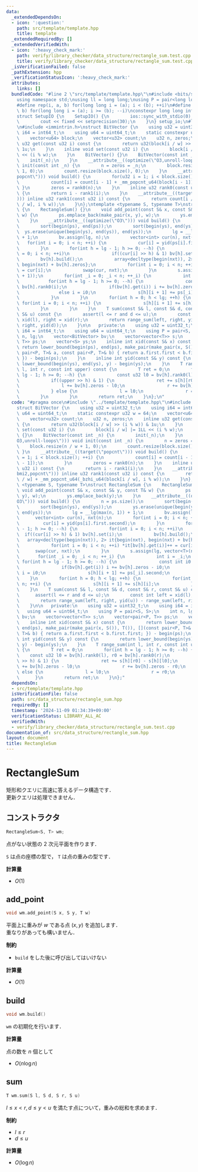 ```yaml
---
data:
  _extendedDependsOn:
  - icon: ':question:'
    path: src/template/template.hpp
    title: template
  _extendedRequiredBy: []
  _extendedVerifiedWith:
  - icon: ':heavy_check_mark:'
    path: verify/library_checker/data_structure/rectangle_sum.test.cpp
    title: verify/library_checker/data_structure/rectangle_sum.test.cpp
  _isVerificationFailed: false
  _pathExtension: hpp
  _verificationStatusIcon: ':heavy_check_mark:'
  attributes:
    links: []
  bundledCode: "#line 2 \"src/template/template.hpp\"\n#include <bits/stdc++.h>\n\
    using namespace std;\nusing ll = long long;\nusing P = pair<long long, long long>;\n\
    #define rep(i, a, b) for(long long i = (a); i < (b); ++i)\n#define rrep(i, a,\
    \ b) for(long long i = (a); i >= (b); --i)\nconstexpr long long inf = 4e18;\n\
    struct SetupIO {\n    SetupIO() {\n        ios::sync_with_stdio(0);\n        cin.tie(0);\n\
    \        cout << fixed << setprecision(30);\n    }\n} setup_io;\n#line 3 \"src/data_structure/rectangle_sum.hpp\"\
    \n#include <immintrin.h>\nstruct BitVector {\n    using u32 = uint32_t;\n    using\
    \ i64 = int64_t;\n    using u64 = uint64_t;\n    static constexpr u32 w = 64;\n\
    \    vector<u64> block;\n    vector<u32> count;\n    u32 n, zeros;\n    inline\
    \ u32 get(const u32 i) const {\n        return u32(block[i / w] >> (i % w)) &\
    \ 1u;\n    }\n    inline void set(const u32 i) {\n        block[i / w] |= 1LL\
    \ << (i % w);\n    }\n    BitVector() {}\n    BitVector(const int _n) {\n    \
    \    init(_n);\n    }\n    __attribute__((optimize(\"O3,unroll-loops\"))) void\
    \ init(const int _n) {\n        n = zeros = _n;\n        block.resize(n / w +\
    \ 1, 0);\n        count.resize(block.size(), 0);\n    }\n    __attribute__((target(\"\
    popcnt\"))) void build() {\n        for(u32 i = 1; i < block.size(); ++i) {\n\
    \            count[i] = count[i - 1] + _mm_popcnt_u64(block[i - 1]);\n       \
    \ }\n        zeros = rank0(n);\n    }\n    inline u32 rank0(const u32 i) const\
    \ {\n        return i - rank1(i);\n    }\n    __attribute__((target(\"bmi2,popcnt\"\
    ))) inline u32 rank1(const u32 i) const {\n        return count[i / w] + _mm_popcnt_u64(_bzhi_u64(block[i\
    \ / w], i % w));\n    }\n};\ntemplate <typename S, typename T>\nstruct RectangleSum\
    \ {\n    RectangleSum() {}\n    void add_point(const S& x, const S& y, const T&\
    \ w) {\n        ps.emplace_back(make_pair(x, y), w);\n        ys.emplace_back(y);\n\
    \    }\n    __attribute__((optimize(\"O3\"))) void build() {\n        n = ps.size();\n\
    \        sort(begin(ps), end(ps));\n        sort(begin(ys), end(ys));\n      \
    \  ys.erase(unique(begin(ys), end(ys)), end(ys));\n        lg = __lg(max(n, 1))\
    \ + 1;\n        bv.assign(lg, n);\n        vector<int> cur(n), nxt(n);\n     \
    \   for(int i = 0; i < n; ++i) {\n            cur[i] = yid(ps[i].first.second);\n\
    \        }\n        for(int h = lg - 1; h >= 0; --h) {\n            for(int i\
    \ = 0; i < n; ++i)\n                if((cur[i] >> h) & 1) bv[h].set(i);\n    \
    \        bv[h].build();\n            array<decltype(begin(nxt)), 2> it{begin(nxt),\
    \ begin(nxt) + bv[h].zeros};\n            for(int i = 0; i < n; ++i) *it[bv[h].get(i)]++\
    \ = cur[i];\n            swap(cur, nxt);\n        }\n        s.assign(lg, vector<T>(n\
    \ + 1));\n        for(int _i = 0; _i < n; ++_i) {\n            int i = _i;\n \
    \           for(int h = lg - 1; h >= 0; --h) {\n                const int i0 =\
    \ bv[h].rank0(i);\n                if(bv[h].get(i)) i += bv[h].zeros - i0;\n \
    \               else i = i0;\n                s[h][i + 1] += ps[_i].second;\n\
    \            }\n        }\n        for(int h = 0; h < lg; ++h) {\n           \
    \ for(int i = 0; i < n; ++i) {\n                s[h][i + 1] += s[h][i];\n    \
    \        }\n        }\n    }\n    T sum(const S& l, const S& d, const S& r, const\
    \ S& u) const {\n        assert(l <= r and d <= u);\n        const int left =\
    \ xid(l), right = xid(r);\n        return range_sum(left, right, yid(u)) - range_sum(left,\
    \ right, yid(d));\n    }\n\n   private:\n    using u32 = uint32_t;\n    using\
    \ i64 = int64_t;\n    using u64 = uint64_t;\n    using P = pair<S, S>;\n    int\
    \ n, lg;\n    vector<BitVector> bv;\n    vector<vector<T>> s;\n    vector<pair<P,\
    \ T>> ps;\n    vector<S> ys;\n    inline int xid(const S& x) const {\n       \
    \ return lower_bound(begin(ps), end(ps), make_pair(make_pair(x, S()), T()), [](const\
    \ pair<P, T>& a, const pair<P, T>& b) { return a.first.first < b.first.first;\
    \ }) - begin(ps);\n    }\n    inline int yid(const S& y) const {\n        return\
    \ lower_bound(begin(ys), end(ys), y) - begin(ys);\n    }\n    T range_sum(int\
    \ l, int r, const int upper) const {\n        T ret = 0;\n        for(int h =\
    \ lg - 1; h >= 0; --h) {\n            const u32 l0 = bv[h].rank0(l), r0 = bv[h].rank0(r);\n\
    \            if((upper >> h) & 1) {\n                ret += s[h][r0] - s[h][l0];\n\
    \                l += bv[h].zeros - l0;\n                r += bv[h].zeros - r0;\n\
    \            } else {\n                l = l0;\n                r = r0;\n    \
    \        }\n        }\n        return ret;\n    }\n};\n"
  code: "#pragma once\n#include \"../template/template.hpp\"\n#include <immintrin.h>\n\
    struct BitVector {\n    using u32 = uint32_t;\n    using i64 = int64_t;\n    using\
    \ u64 = uint64_t;\n    static constexpr u32 w = 64;\n    vector<u64> block;\n\
    \    vector<u32> count;\n    u32 n, zeros;\n    inline u32 get(const u32 i) const\
    \ {\n        return u32(block[i / w] >> (i % w)) & 1u;\n    }\n    inline void\
    \ set(const u32 i) {\n        block[i / w] |= 1LL << (i % w);\n    }\n    BitVector()\
    \ {}\n    BitVector(const int _n) {\n        init(_n);\n    }\n    __attribute__((optimize(\"\
    O3,unroll-loops\"))) void init(const int _n) {\n        n = zeros = _n;\n    \
    \    block.resize(n / w + 1, 0);\n        count.resize(block.size(), 0);\n   \
    \ }\n    __attribute__((target(\"popcnt\"))) void build() {\n        for(u32 i\
    \ = 1; i < block.size(); ++i) {\n            count[i] = count[i - 1] + _mm_popcnt_u64(block[i\
    \ - 1]);\n        }\n        zeros = rank0(n);\n    }\n    inline u32 rank0(const\
    \ u32 i) const {\n        return i - rank1(i);\n    }\n    __attribute__((target(\"\
    bmi2,popcnt\"))) inline u32 rank1(const u32 i) const {\n        return count[i\
    \ / w] + _mm_popcnt_u64(_bzhi_u64(block[i / w], i % w));\n    }\n};\ntemplate\
    \ <typename S, typename T>\nstruct RectangleSum {\n    RectangleSum() {}\n   \
    \ void add_point(const S& x, const S& y, const T& w) {\n        ps.emplace_back(make_pair(x,\
    \ y), w);\n        ys.emplace_back(y);\n    }\n    __attribute__((optimize(\"\
    O3\"))) void build() {\n        n = ps.size();\n        sort(begin(ps), end(ps));\n\
    \        sort(begin(ys), end(ys));\n        ys.erase(unique(begin(ys), end(ys)),\
    \ end(ys));\n        lg = __lg(max(n, 1)) + 1;\n        bv.assign(lg, n);\n  \
    \      vector<int> cur(n), nxt(n);\n        for(int i = 0; i < n; ++i) {\n   \
    \         cur[i] = yid(ps[i].first.second);\n        }\n        for(int h = lg\
    \ - 1; h >= 0; --h) {\n            for(int i = 0; i < n; ++i)\n              \
    \  if((cur[i] >> h) & 1) bv[h].set(i);\n            bv[h].build();\n         \
    \   array<decltype(begin(nxt)), 2> it{begin(nxt), begin(nxt) + bv[h].zeros};\n\
    \            for(int i = 0; i < n; ++i) *it[bv[h].get(i)]++ = cur[i];\n      \
    \      swap(cur, nxt);\n        }\n        s.assign(lg, vector<T>(n + 1));\n \
    \       for(int _i = 0; _i < n; ++_i) {\n            int i = _i;\n           \
    \ for(int h = lg - 1; h >= 0; --h) {\n                const int i0 = bv[h].rank0(i);\n\
    \                if(bv[h].get(i)) i += bv[h].zeros - i0;\n                else\
    \ i = i0;\n                s[h][i + 1] += ps[_i].second;\n            }\n    \
    \    }\n        for(int h = 0; h < lg; ++h) {\n            for(int i = 0; i <\
    \ n; ++i) {\n                s[h][i + 1] += s[h][i];\n            }\n        }\n\
    \    }\n    T sum(const S& l, const S& d, const S& r, const S& u) const {\n  \
    \      assert(l <= r and d <= u);\n        const int left = xid(l), right = xid(r);\n\
    \        return range_sum(left, right, yid(u)) - range_sum(left, right, yid(d));\n\
    \    }\n\n   private:\n    using u32 = uint32_t;\n    using i64 = int64_t;\n \
    \   using u64 = uint64_t;\n    using P = pair<S, S>;\n    int n, lg;\n    vector<BitVector>\
    \ bv;\n    vector<vector<T>> s;\n    vector<pair<P, T>> ps;\n    vector<S> ys;\n\
    \    inline int xid(const S& x) const {\n        return lower_bound(begin(ps),\
    \ end(ps), make_pair(make_pair(x, S()), T()), [](const pair<P, T>& a, const pair<P,\
    \ T>& b) { return a.first.first < b.first.first; }) - begin(ps);\n    }\n    inline\
    \ int yid(const S& y) const {\n        return lower_bound(begin(ys), end(ys),\
    \ y) - begin(ys);\n    }\n    T range_sum(int l, int r, const int upper) const\
    \ {\n        T ret = 0;\n        for(int h = lg - 1; h >= 0; --h) {\n        \
    \    const u32 l0 = bv[h].rank0(l), r0 = bv[h].rank0(r);\n            if((upper\
    \ >> h) & 1) {\n                ret += s[h][r0] - s[h][l0];\n                l\
    \ += bv[h].zeros - l0;\n                r += bv[h].zeros - r0;\n            }\
    \ else {\n                l = l0;\n                r = r0;\n            }\n  \
    \      }\n        return ret;\n    }\n};"
  dependsOn:
  - src/template/template.hpp
  isVerificationFile: false
  path: src/data_structure/rectangle_sum.hpp
  requiredBy: []
  timestamp: '2024-11-09 01:34:39+09:00'
  verificationStatus: LIBRARY_ALL_AC
  verifiedWith:
  - verify/library_checker/data_structure/rectangle_sum.test.cpp
documentation_of: src/data_structure/rectangle_sum.hpp
layout: document
title: RectangleSum
---
```


# RectangleSum

矩形和クエリに高速に答えるデータ構造です．<br>
更新クエリは処理できません．

## コンストラクタ

```cpp
RectangleSum<S, T> wm;
```

点がない状態の $2$ 次元平面を作ります．

`S` は点の座標の型で， `T` は点の重みの型です．

**計算量**

- $O(1)$

## add_point

```cpp
void wm.add_point(S x, S y, T w)
```

平面上に重みが $w$ である点 $(x, y)$ を追加します．<br>
重なりがあっても構いません．

**制約**

- `build` をした後に呼び出してはいけない

**計算量**

- $O(1)$

## build

```cpp
void wm.build()
```

`wm` の初期化を行います．

**計算量**

点の数を $n$ 個として

- $O(n \log n)$

## sum

```cpp
T wm.sum(S l, S d, S r, S u)
```

$l \leq x < r, d \leq y < u$ を満たす点について，重みの総和を求めます．

**制約**

- $l \leq r$
- $d \leq u$

**計算量**

- $O(\log n)$